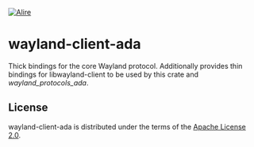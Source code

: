 [![Alire](https://img.shields.io/endpoint?url=https://alire.ada.dev/badges/wayland_client_ada.json)](https://alire.ada.dev/crates/wayland_client_ada.html)

# wayland-client-ada

Thick bindings for the core Wayland protocol. Additionally provides thin
bindings for libwayland-client to be used by this crate and *wayland_protocols_ada*.

## License

wayland-client-ada is distributed under the terms of the [Apache License 2.0][url-apache].

  [url-apache]: https://opensource.org/licenses/Apache-2.0
